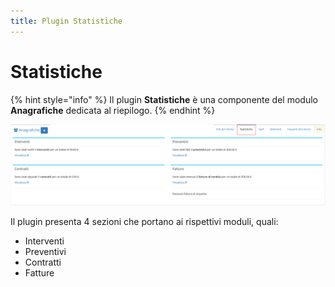```yaml
---
title: Plugin Statistiche
---
```


# Statistiche

{% hint style="info" %}
Il plugin **Statistiche** è una componente del modulo **Anagrafiche** dedicata al riepilogo.
{% endhint %}

![Screenshot plugin statistiche](../../../../.gitbook/assets/pluginstatistiche.PNG)

Il plugin presenta 4 sezioni che portano ai rispettivi moduli, quali:

* Interventi
* Preventivi
* Contratti
* Fatture

